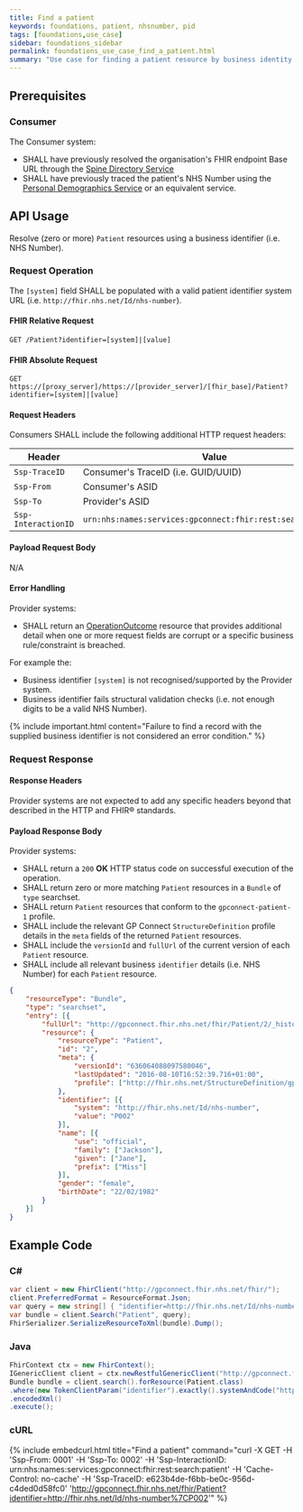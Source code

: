 ```yaml
---
title: Find a patient
keywords: foundations, patient, nhsnumber, pid
tags: [foundations,use_case]
sidebar: foundations_sidebar
permalink: foundations_use_case_find_a_patient.html
summary: "Use case for finding a patient resource by business identity."
---
```


## Prerequisites ##

### Consumer ###

The Consumer system:

- SHALL have previously resolved the organisation's FHIR endpoint Base URL through the [Spine Directory Service](https://nhsconnect.github.io/gpconnect/integration_spine_directory_service.html)
- SHALL have previously traced the patient's NHS Number using the [Personal Demographics Service]( https://nhsconnect.github.io/gpconnect/integration_personal_demographic_service.html) or an equivalent service.

## API Usage ##

Resolve (zero or more) `Patient` resources using a business identifier (i.e. NHS Number).

### Request Operation ###

The `[system]` field SHALL be populated with a valid patient identifier system URL (i.e. `http://fhir.nhs.net/Id/nhs-number`).

#### FHIR Relative Request ####

```http
GET /Patient?identifier=[system]|[value]
```

#### FHIR Absolute Request ####

```http
GET https://[proxy_server]/https://[provider_server]/[fhir_base]/Patient?identifier=[system]|[value]
```

#### Request Headers ####

Consumers SHALL include the following additional HTTP request headers:

| Header               | Value |
|----------------------|-------|
| `Ssp-TraceID`        | Consumer's TraceID (i.e. GUID/UUID) |
| `Ssp-From`           | Consumer's ASID |
| `Ssp-To`             | Provider's ASID |
| `Ssp-InteractionID`  | `urn:nhs:names:services:gpconnect:fhir:rest:search:patient`|

#### Payload Request Body ####

N/A

#### Error Handling ####

Provider systems:

- SHALL return an [OperationOutcome](https://www.hl7.org/fhir/DSTU2/operationoutcome.html) resource that provides additional detail when one or more request fields are corrupt or a specific business rule/constraint is breached.

For example the:

- Business identifier `[system]` is not recognised/supported by the Provider system.
- Business identifier fails structural validation checks (i.e. not enough digits to be a valid NHS Number).

{% include important.html content="Failure to find a record with the supplied business identifier is not considered an error condition." %}

### Request Response ###

#### Response Headers ####

Provider systems are not expected to add any specific headers beyond that described in the HTTP and FHIR&reg; standards.

#### Payload Response Body ####

Provider systems:

- SHALL return a `200` **OK** HTTP status code on successful execution of the operation.
- SHALL return zero or more matching `Patient` resources in a `Bundle` of `type` searchset.
- SHALL return `Patient` resources that conform to the `gpconnect-patient-1` profile.
- SHALL include the relevant GP Connect `StructureDefinition` profile details in the `meta` fields of the returned `Patient` resources.
- SHALL include the `versionId` and `fullUrl` of the current version of each `Patient` resource.
- SHALL include all relevant business `identifier` details (i.e. NHS Number) for each `Patient` resource.

```json
{
	"resourceType": "Bundle",
	"type": "searchset",
	"entry": [{
		"fullUrl": "http://gpconnect.fhir.nhs.net/fhir/Patient/2/_history/636064088097580046",
		"resource": {
			"resourceType": "Patient",
			"id": "2",
			"meta": {
				"versionId": "636064088097580046",
				"lastUpdated": "2016-08-10T16:52:39.716+01:00",
				"profile": ["http://fhir.nhs.net/StructureDefinition/gpconnect-patient-1"]
			},
			"identifier": [{
				"system": "http://fhir.nhs.net/Id/nhs-number",
				"value": "P002"
			}],
			"name": [{
				"use": "official",
				"family": ["Jackson"],
				"given": ["Jane"],
				"prefix": ["Miss"]
			}],
			"gender": "female",
			"birthDate": "22/02/1982"
		}
	}]
}
```

## Example Code ##

### C# ###

```csharp
var client = new FhirClient("http://gpconnect.fhir.nhs.net/fhir/");
client.PreferredFormat = ResourceFormat.Json;
var query = new string[] { "identifier=http://fhir.nhs.net/Id/nhs-number|P002" };
var bundle = client.Search("Patient", query);
FhirSerializer.SerializeResourceToXml(bundle).Dump();
```

### Java ###

```java
FhirContext ctx = new FhirContext();
IGenericClient client = ctx.newRestfulGenericClient("http://gpconnect.fhir.nhs.net/fhir/");
Bundle bundle = client.search().forResource(Patient.class)
.where(new TokenClientParam("identifier").exactly().systemAndCode("http://fhir.nhs.net/Id/nhs-number", "P002"))
.encodedXml()
.execute();
```

### cURL ###

{% include embedcurl.html title="Find a patient" command="curl -X GET -H 'Ssp-From: 0001' -H 'Ssp-To: 0002' -H 'Ssp-InteractionID: urn:nhs:names:services:gpconnect:fhir:rest:search:patient' -H 'Cache-Control: no-cache' -H 'Ssp-TraceID: e623b4de-f6bb-be0c-956d-c4ded0d58fc0' 'http://gpconnect.fhir.nhs.net/fhir/Patient?identifier=http://fhir.nhs.net/Id/nhs-number%7CP002'" %}